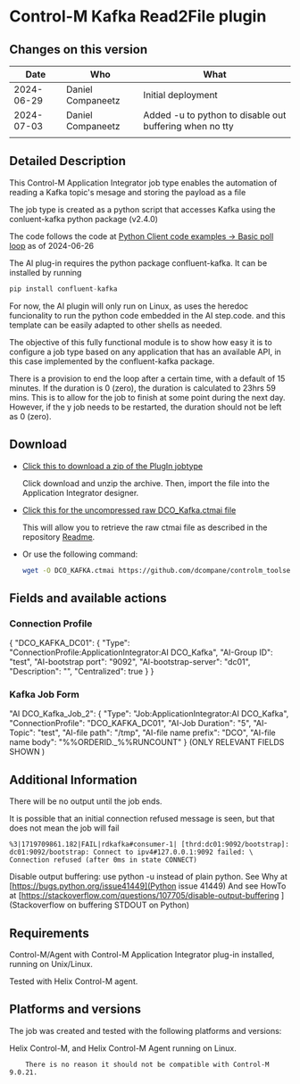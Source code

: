 # Control-M Kafka Read2File plugin

## Changes on this version

| Date       | Who               | What                                                    |
| ---------- | ----------------- | ------------------------------------------------------- |
| 2024-06-29 | Daniel Companeetz | Initial deployment                                      |
| 2024-07-03 | Daniel Companeetz | Added -u to python to disable out buffering when no tty |
|            |                   |                                                         |

## Detailed Description

This Control-M Application Integrator job type enables the automation of reading a Kafka topic's mesage and storing the payload as a file

The job type is created as a python script that accesses Kafka using the conluent-kafka python package (v2.4.0)

The code follows the code at [Python Client code examples -&gt; Basic poll loop](https://docs.confluent.io/kafka-clients/python/current/overview.html#basic-poll-loop) as of 2024-06-26

The AI plug-in requires the python package confluent-kafka. It can be installed by running

```python
pip install confluent-kafka
```

For now, the AI plugin will only run on Linux, as uses the heredoc funcionality to run the python code embedded in the AI step.code. and this template can be easily adapted to other shells as needed.

The objective of this fully functional module is to show how easy it is to configure a job type based on any application that has an available API, in this case implemented by the confluent-kafka package.

There is a provision to end the loop after a certain time, with a default of 15 minutes. If the duration is 0 (zero), the duration is calculated to 23hrs 59 mins. This is to allow for the job to finish at some point during the next day. However, if the y job needs to be restarted, the duration should not be left as 0 (zero).

## Download

* [Click this to download a zip of the PlugIn jobtype](https://github.com/dcompane/controlm_toolset/blob/main/misc_tools/Kafka/Resources/DCO_KAFKA.zip)

  Click download and unzip the archive. Then, import the file into the Application Integrator designer.
* [Click this for the uncompressed raw DCO_Kafka.ctmai file](https://github.com/dcompane/controlm_toolset/blob/main/misc_tools/Kafka/Resources/DCO_KAFKA.ctmai)

  This will allow you to retrieve the raw ctmai file as described in the repository [Readme](https://github.com/controlm/integrations-plugins-community-solutions#saving-application-integrator-files-for-use).
* Or use the following command:

  ```bash
  wget -O DCO_KAFKA.ctmai https://github.com/dcompane/controlm_toolset/blob/main/misc_tools/Kafka/Resources/DCO_KAFKA.ctmai
  ```

## Fields and available actions

### Connection Profile

{
  "DCO_KAFKA_DC01": {
    "Type": "ConnectionProfile:ApplicationIntegrator:AI DCO_Kafka",
    "AI-Group ID": "test",
    "AI-bootstrap port": "9092",
    "AI-bootstrap-server": "dc01",
    "Description": "",
    "Centralized": true
  }
}

### Kafka Job Form

"AI DCO_Kafka_Job_2": {
    "Type": "Job:ApplicationIntegrator:AI DCO_Kafka",
    "ConnectionProfile": "DCO_KAFKA_DC01",
    "AI-Job Duration": "5",
    "AI-Topic": "test",
    "AI-file path": "/tmp",
    "AI-file name prefix": "DCO",
    "AI-file name body": "%%ORDERID._%%RUNCOUNT"
}
(ONLY RELEVANT FIELDS SHOWN )

## Additional Information

There will be no output until the job ends.

It is possible that an initial connection refused message is seen, but that does not mean the job will fail

```text
%3|1719709861.182|FAIL|rdkafka#consumer-1| [thrd:dc01:9092/bootstrap]: dc01:9092/bootstrap: Connect to ipv4#127.0.0.1:9092 failed: \
Connection refused (after 0ms in state CONNECT)
```

Disable output buffering: use python -u instead of plain python.
See Why at [https://bugs.python.org/issue41449](Python issue 41449)
And see HowTo at [https://stackoverflow.com/questions/107705/disable-output-buffering ](Stackoverflow on buffering STDOUT on Python)

## Requirements

Control-M/Agent with Control-M Application Integrator plug-in installed, running on Unix/Linux.

Tested with Helix Control-M agent.

## Platforms and versions

The job was created and tested with the following platforms and versions:

Helix Control-M, and Helix Control-M Agent running on Linux.

```text
    There is no reason it should not be compatible with Control-M 9.0.21.
```

